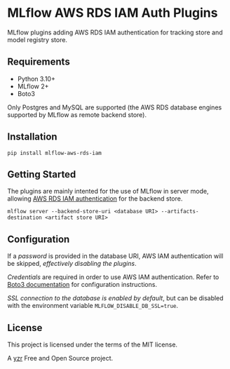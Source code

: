 MLflow AWS RDS IAM Auth Plugins
===============================

MLflow plugins adding AWS RDS IAM authentication for tracking store and model registry store.


Requirements
------------

- Python 3.10+  
- MLflow 2+  
- Boto3

Only Postgres and MySQL are supported (the AWS RDS database engines supported by MLflow as remote backend store).


Installation
------------

```console
pip install mlflow-aws-rds-iam
```


Getting Started
---------------

The plugins are mainly intented for the use of MLflow in server mode, allowing [AWS RDS IAM authentication](https://docs.aws.amazon.com/AmazonRDS/latest/UserGuide/UsingWithRDS.IAMDBAuth.Connecting.html) for the backend store.

```console
mlflow server --backend-store-uri <database URI> --artifacts-destination <artifact store URI>
```


Configuration
-------------

If a *password* is provided in the database URI, AWS IAM authentication will be skipped, *effectively disabling the plugins*.

*Credentials* are required in order to use AWS IAM authentication. Refer to [Boto3 documentation](https://boto3.amazonaws.com/v1/documentation/api/latest/guide/credentials.html) for configuration instructions.

*SSL connection to the database is enabled by default*, but can be disabled with the environment variable `MLFLOW_DISABLE_DB_SSL=true`.


License
-------

This project is licensed under the terms of the MIT license.


A [yzr](https://www.yzr.ai/) Free and Open Source project.
